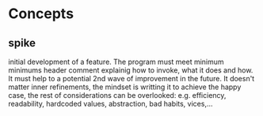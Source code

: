 # Concepts 

## spike

initial development of a feature. The program must meet minimum minimums header comment explainig how to invoke, what it does and how. It must help to a potential 2nd wave of improvement in the future.
It doesn't matter inner refinements, the mindset is writting it to achieve the happy case, the rest of considerations can be overlooked: e.g. efficiency, readability, hardcoded values, abstraction, bad habits, vices,...  
